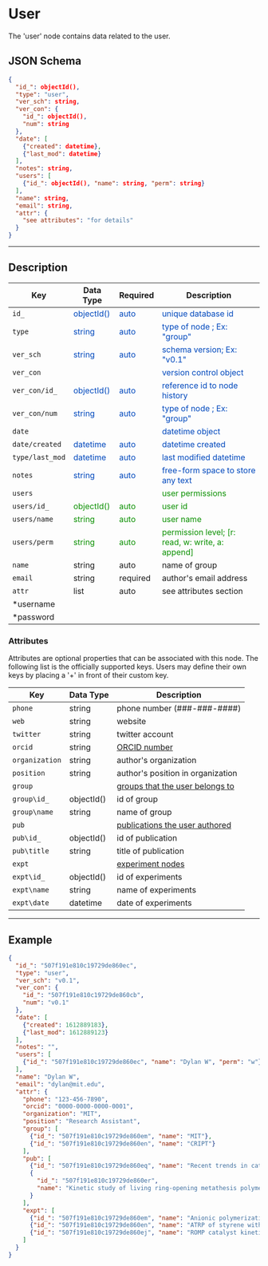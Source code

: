# User

The 'user' node contains data related to the user.

## JSON Schema

```json
{
  "id_": objectId(),
  "type": "user",
  "ver_sch": string,
  "ver_con": {
    "id_": objectId(),
    "num": string
  },
  "date": [
    {"created": datetime},
    {"last_mod": datetime}
  ],
  "notes": string,
  "users": [
    {"id_": objectId(), "name": string, "perm": string}
  ],
  "name": string,
  "email": string,
  "attr": {
    "see attributes": "for details"
  }
}
```

---

## Description

Key             |Data Type     |Required  |Description
-------------   |---------     |------    |----
`id_`          |<span style="color:rgb(0, 72, 189)"> objectId() </span>|<span style="color:rgb(0, 72, 189)">  auto  </span>|<span style="color:rgb(0, 72, 189)">  unique database id  </span>
`type`          |<span style="color:rgb(0, 72, 189)">  string  </span> |<span style="color:rgb(0, 72, 189)">  auto  </span>|<span style="color:rgb(0, 72, 189)">  type of node ; Ex: "group"  </span>
`ver_sch`       |<span style="color:rgb(0, 72, 189)">  string  </span>|<span style="color:rgb(0, 72, 189)">  auto  </span>|<span style="color:rgb(0, 72, 189)">  schema version; Ex: "v0.1"  </span>
`ver_con`       |              |          |<span style="color:rgb(0, 72, 189)">  version control object  </span>
`ver_con/id_`   |<span style="color:rgb(0, 72, 189)">  objectId()  </span>|<span style="color:rgb(0, 72, 189)">  auto  </span>|<span style="color:rgb(0, 72, 189)">  reference id to node history  </span>
`ver_con/num`   |<span style="color:rgb(0, 72, 189)">  string  </span>|<span style="color:rgb(0, 72, 189)">auto  </span>|<span style="color:rgb(0, 72, 189)">  type of node ; Ex: "group"  </span>
`date`          |              |          |<span style="color:rgb(0, 72, 189)">  datetime object  </span>
`date/created`  |<span style="color:rgb(0, 72, 189)">  datetime  </span>|<span style="color:rgb(0, 72, 189)">auto  </span>|<span style="color:rgb(0, 72, 189)">  datetime created  </span>
`type/last_mod` |<span style="color:rgb(0, 72, 189)">  datetime  </span>|<span style="color:rgb(0, 72, 189)">auto  </span>|<span style="color:rgb(0, 72, 189)">  last modified datetime  </span>
`notes`         |<span style="color:rgb(0, 72, 189)">  string  </span>|<span style="color:rgb(0, 72, 189)">auto  </span> |<span style="color:rgb(0, 72, 189)">  free-form space to store any text  </span>
`users`               |     |      |<span style="color:rgb(12, 145, 3)">  user permissions </span>
`users/id_`           |<span style="color:rgb(12, 145, 3)">  objectId()   </span>|<span style="color:rgb(12, 145, 3)">  auto   </span>|<span style="color:rgb(12, 145, 3)">  user id  </span>
`users/name`          |<span style="color:rgb(12, 145, 3)">  string  </span>|<span style="color:rgb(12, 145, 3)">  auto   </span>|<span style="color:rgb(12, 145, 3)">  user name  </span>
`users/perm`          |<span style="color:rgb(12, 145, 3)">  string  </span>|<span style="color:rgb(12, 145, 3)">  auto   </span>|<span style="color:rgb(12, 145, 3)">  permission level; [r: read, w: write, a: append]  </span>
`name`               |string        |auto      |name of group
`email`               |string   |required | author's email address
`attr`                 |list        |auto      |see attributes section
*username  |
*password  |

### Attributes

Attributes are optional properties that can be associated with this node. The following list is the officially supported
keys. Users may define their own keys by placing a '+' in front of their custom key.

Key                   |Data Type      |Description
-------------         |---------      |----
`phone`               |string         | phone number (###-###-####)
`web`                 |string         | website
`twitter`             |string         | twitter account
`orcid`               |string         | [ORCID number](https://orcid.org/)
`organization`        |string         | author's organization
`position`            |string         | author's position in organization
`group`               |               | [groups that the user belongs to](../data-models/Groups.md)
`group\id_`           |objectId()     | id of group
`group\name`          |string         | name of group
`pub`                 |               | [publications the user authored](../data-models/Publications.md)
`pub\id_`             |objectId()     | id of publication
`pub\title`           |string         | title of publication
`expt`                |               | [experiment nodes](../data-models/Experiments.md)
`expt\id_`            |objectId()     | id of experiments
`expt\name`           |string         | name of experiments
`expt\date`           |datetime       | date of experiments

---

## Example

```json
{
  "id_": "507f191e810c19729de860ec",
  "type": "user",
  "ver_sch": "v0.1",
  "ver_con": {
    "id_": "507f191e810c19729de860cb",
    "num": "v0.1"
  },
  "date": [
    {"created": 1612889183},
    {"last_mod": 1612889123}
  ],
  "notes": "",
  "users": [
    {"id_": "507f191e810c19729de860ec", "name": "Dylan W", "perm": "w"}
  ],
  "name": "Dylan W",
  "email": "dylan@mit.edu",
  "attr": {
    "phone": "123-456-7890",
    "orcid": "0000-0000-0000-0001",
    "organization": "MIT",
    "position": "Research Assistant",
    "group": [
      {"id_": "507f191e810c19729de860em", "name": "MIT"},
      {"id_": "507f191e810c19729de860en", "name": "CRIPT"}
    ],
    "pub": [
      {"id_": "507f191e810c19729de860eq", "name": "Recent trends in catalytic polymerizations"},
      {
        "id_": "507f191e810c19729de860er",
        "name": "Kinetic study of living ring-opening metathesis polymerization with third-generation Grubbs catalysts"
      }
    ],
    "expt": [
      {"id_": "507f191e810c19729de860em", "name": "Anionic polymerization", "date": 1612886423},
      {"id_": "507f191e810c19729de860en", "name": "ATRP of styrene with CuCl", "date": 1612886423},
      {"id_": "507f191e810c19729de860ej", "name": "ROMP catalyst kinetic study part 1", "date": 1612886423}
    ]
  }
}
```
